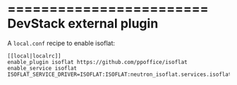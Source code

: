 ========================
DevStack external plugin
========================

A `local.conf` recipe to enable isoflat:

    [[local|localrc]]
    enable_plugin isoflat https://github.com/ppoffice/isoflat
    enable_service isoflat
    ISOFLAT_SERVICE_DRIVER=ISOFLAT:ISOFLAT:neutron_isoflat.services.isoflat.service_drivers.isoflat_rpc.IsoflatRpcDriver:default
